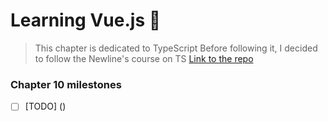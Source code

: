 # Learning Vue.js :tada:

  

> This chapter is dedicated to TypeScript
> Before following it, I decided to follow the Newline's course on TS
> [Link to the repo](https://github.com/Alexnhlst/TypeScript/blob/main/README.MD)


### Chapter 10 milestones

  

- [  ] [TODO] ()